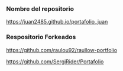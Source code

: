 ### Nombre del repositorio

https://juan2485.github.io/portafolio_juan

### Respositorio Forkeados

https://github.com/raulou92/raullow-portfolio

https://github.com/SergiRider/Portafolio